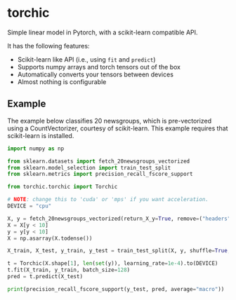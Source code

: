 # torchic

Simple linear model in Pytorch, with a scikit-learn compatible API.

It has the following features:
* Scikit-learn like API (i.e., using `fit` and `predict`)
* Supports numpy arrays and torch tensors out of the box
* Automatically converts your tensors between devices
* Almost nothing is configurable

## Example

The example below classifies 20 newsgroups, which is pre-vectorized using a CountVectorizer, courtesy of scikit-learn. This example requires that scikit-learn is installed.

```python
import numpy as np

from sklearn.datasets import fetch_20newsgroups_vectorized
from sklearn.model_selection import train_test_split
from sklearn.metrics import precision_recall_fscore_support

from torchic.torchic import Torchic

# NOTE: change this to 'cuda' or 'mps' if you want acceleration.
DEVICE = "cpu"

X, y = fetch_20newsgroups_vectorized(return_X_y=True, remove=("headers", "footers"), subset="train")
X = X[y < 10]
y = y[y < 10]
X = np.asarray(X.todense())

X_train, X_test, y_train, y_test = train_test_split(X, y, shuffle=True, random_state=44, test_size=.1)

t = Torchic(X.shape[1], len(set(y)), learning_rate=1e-4).to(DEVICE)
t.fit(X_train, y_train, batch_size=128)
pred = t.predict(X_test)

print(precision_recall_fscore_support(y_test, pred, average="macro"))
```
